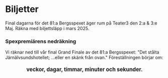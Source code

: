 # Biljetter

Final dagarna för det 81:a Bergsspexet äger rum på Teater3 den 2:a & 3:e Maj. Räkna med biljettsläpp i mars 2025.

### Spexpremiärens nedräkning
Vi räknar ned till vår final Grand Finale av det 81:a Bergsspexet: "Det stålta Järnälvsundshotellet; ...eller en skänk från ovan." Föreställningen börjar om:

<div id="countdown" style="font-size: 1.2em; font-weight: bold; text-align: center; margin: 20px auto;">
  <span id="weeks"></span> veckor, 
  <span id="days"></span> dagar, 
  <span id="hours"></span> timmar, 
  <span id="minutes"></span> minuter och 
  <span id="seconds"></span> sekunder.
</div>


<script>
  var targetDate = new Date("May 3, 2025 13:00:00").getTime();

  var countdownFunction = setInterval(function() {
    var now = new Date().getTime();
    var distance = targetDate - now;

    var weeks = Math.floor(distance / (1000 * 60 * 60 * 24 * 7));
    var days = Math.floor((distance % (1000 * 60 * 60 * 24 * 7)) / (1000 * 60 * 60 * 24));
    var hours = Math.floor((distance % (1000 * 60 * 60 * 24)) / (1000 * 60 * 60));
    var minutes = Math.floor((distance % (1000 * 60 * 60)) / (1000 * 60));
    var seconds = Math.floor((distance % (1000 * 60)) / 1000);
    
    document.getElementById("weeks").innerHTML = weeks;
    document.getElementById("days").innerHTML = days;
    // document.getElementById("time").innerHTML = hours + ":" + minutes + ":" + seconds;
    document.getElementById("hours").innerHTML = hours;
    document.getElementById("minutes").innerHTML = minutes;
    document.getElementById("seconds").innerHTML = seconds;

    if (distance < 0) {
      clearInterval(countdownFunction);
      document.getElementById("countdown").innerHTML = "Bergslusse nedräkningen klar!";
    }
  }, 1000);
</script>
